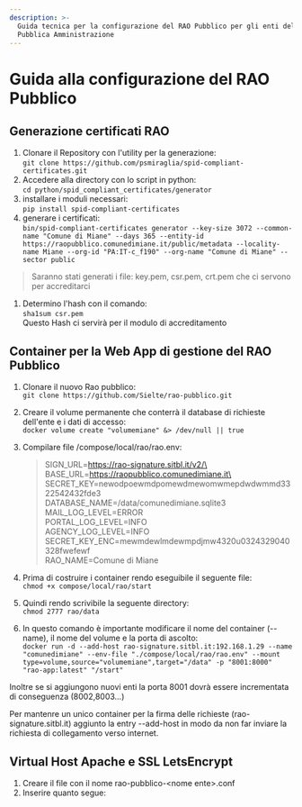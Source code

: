 ```yaml
---
description: >-
  Guida tecnica per la configurazione del RAO Pubblico per gli enti della
  Pubblica Amministrazione
---
```


# Guida alla configurazione del RAO Pubblico

## Generazione certificati RAO

1. Clonare il Repository con l'utility per la generazione:\
   `git clone https://github.com/psmiraglia/spid-compliant-certificates.git`
2. Accedere alla directory con lo script in python:\
   `cd python/spid_compliant_certificates/generator`
3. installare i moduli necessari:\
   `pip install spid-compliant-certificates`
4. generare i certificati:\
   `bin/spid-compliant-certificates generator --key-size 3072 --common-name "Comune di Miane" --days 365 --entity-id https://raopubblico.comunedimiane.it/public/metadata --locality-name Miane --org-id "PA:IT-c_f190" --org-name "Comune di Miane" --sector public`

> Saranno stati generati i file: key.pem, csr.pem, crt.pem che ci servono per accreditarci

1. Determino l'hash con il comando:\
   `sha1sum csr.pem`\
   Questo Hash ci servirà per il modulo di accreditamento

## Container per la Web App di gestione del RAO Pubblico

1. Clonare il nuovo Rao pubblico:\
   `git clone https://github.com/Sielte/rao-pubblico.git`
2. Creare il volume permanente che conterrà il database di richieste dell'ente e i dati di accesso:\
   `docker volume create "volumemiane" &> /dev/null || true`
3.  Compilare file /compose/local/rao/rao.env:

    > SIGN\_URL=https://rao-signature.sitbl.it/v2/\
    > BASE\_URL=https://raopubblico.comunedimiane.it\
    > SECRET\_KEY=newodpoewmdpomewdmewomwmepdwdwmmd3322542432fde3\
    > DATABASE\_NAME=/data/comunedimiane.sqlite3\
    > MAIL\_LOG\_LEVEL=ERROR\
    > PORTAL\_LOG\_LEVEL=INFO\
    > AGENCY\_LOG\_LEVEL=INFO\
    > SECRET\_KEY\_ENC=mewmdewlmdewmpdjmw4320u0324329040328fwefewf\
    > RAO\_NAME=Comune di Miane
4. Prima di costruire i container rendo eseguibile il seguente file:\
   `chmod +x compose/local/rao/start`
5. Quindi rendo scrivibile la seguente directory:\
   `chmod 2777 rao/data`
6. In questo comando è importante modificare il nome del container (--name), il nome del volume e la porta di ascolto:\
   `docker run -d --add-host rao-signature.sitbl.it:192.168.1.29 --name "comunedimiane" --env-file "./compose/local/rao/rao.env" --mount type=volume,source="volumemiane",target="/data" -p "8001:8000" "rao-app:latest" "/start"`

Inoltre se si aggiungono nuovi enti la porta 8001 dovrà essere incrementata di conseguenza (8002,8003...)

Per mantenre un unico container per la firma delle richieste (rao-signature.sitbl.it) aggiunto la entry --add-host in modo da non far inviare la richiesta di collegamento verso internet.

## Virtual Host Apache e SSL LetsEncrypt

1. Creare il file con il nome rao-pubblico-\<nome ente>.conf
2. Inserire quanto segue:
